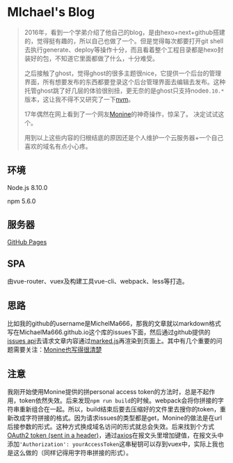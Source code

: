 # MIchael's Blog
> 2016年，看到一个学弟介绍了他自己的blog，是由hexo+next+github搭建的，觉得挺有趣的，所以自己也做了一个。但是觉得每次都要打开git shell去执行generate、deploy等操作十分，而且看着整个工程目录都是hexo封装好的包，不知道它里面都做了什么，十分难受。
>
> 之后接触了ghost，觉得ghost的很多主题很nice，它提供一个后台的管理界面，所有想要发布的东西都要登录这个后台管理界面去编辑去发布。这种托管ghost跳了好几层的体验很别扭，更无奈的是ghost只支持node`0.10.*`版本，这让我不得不又研究了一下[nvm](https://github.com/coreybutler/nvm-windows)。
>
> 17年偶然在网上看到了一个网友[Monine](https://monine.github.io/#/)的神奇操作，惊呆了。 决定试试这个。
>
> 用到以上这些内容的归根结底的原因还是个人维护一个云服务器+一个自己喜欢的域名有点小心疼。

## 环境

Node.js 8.10.0

npm 5.6.0

## 服务器

[GitHub Pages](https://pages.github.com/)

## SPA

由vue-router、vuex及构建工具vue-cli、webpack、less等打造。

## 思路

比如我的github的username是MichelMa666，那我的文章就以markdown格式写在MichaelMa666.github.io这个库的issues下面，然后通过github提供的[issues api](https://developer.github.com/v3/issues/)去请求文章内容通过[marked.js](https://www.npmjs.com/package/marked)再渲染到页面上。其中有几个重要的问题需要关注：[Monine也写得很清楚](https://github.com/Monine/monine.github.io/blob/master/README.md )

## 注意

我刚开始使用Monine提供的拼personal access token的方法时，总是不起作用，token依然失效。后来发现`npm run build`的时候。webpack会将你拼接的字符串重新组合在一起。所以，build结束后要去压缩好的文件里去搜你的token，重新改成字符拼接的格式。因为请求issues的类型都是get，Monine的做法是在url后接参数的形式。这种方式换成域名访问的形式就总会失效。后来找到个方式[OAuth2 token (sent in a header)](https://developer.github.com/v3/#authentication)，通过[axios](https://github.com/axios/axios)在报文头里增加键值，在报文头中添加`'Authorization': yourAccessToken`这串秘钥可以存到vuex中，实际上我也是这么做的（同样记得用字符串拼接的形式）。
